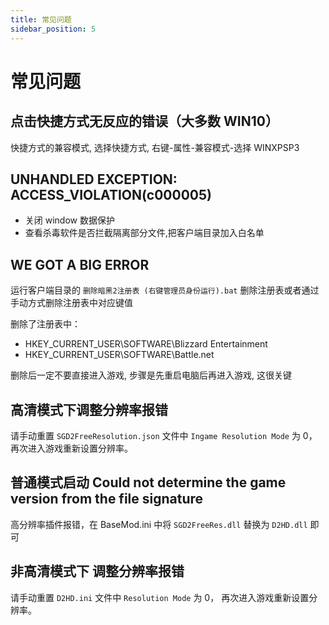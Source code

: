 ```yaml
---
title: 常见问题
sidebar_position: 5
---
```


# 常见问题

## 点击快捷方式无反应的错误（大多数 WIN10）

快捷方式的兼容模式, 选择快捷方式, 右键-属性-兼容模式-选择 WINXPSP3

## UNHANDLED EXCEPTION: ACCESS_VIOLATION(c000005)

- 关闭 window 数据保护
- 查看杀毒软件是否拦截隔离部分文件,把客户端目录加入白名单

## WE GOT A BIG ERROR

运行客户端目录的 `删除暗黑2注册表 (右键管理员身份运行).bat` 删除注册表或者通过手动方式删除注册表中对应键值

删除了注册表中：

- HKEY_CURRENT_USER\SOFTWARE\Blizzard Entertainment
- HKEY_CURRENT_USER\SOFTWARE\Battle.net

删除后一定不要直接进入游戏, 步骤是先重启电脑后再进入游戏, 这很关键

## 高清模式下调整分辨率报错

请手动重置 `SGD2FreeResolution.json` 文件中 `Ingame Resolution Mode` 为 0， 再次进入游戏重新设置分辨率。

## 普通模式启动 Could not determine the game version from the file signature

高分辨率插件报错，在 BaseMod.ini 中将 `SGD2FreeRes.dll` 替换为 `D2HD.dll` 即可

## 非高清模式下 调整分辨率报错

请手动重置 `D2HD.ini` 文件中 `Resolution Mode` 为 0， 再次进入游戏重新设置分辨率。
